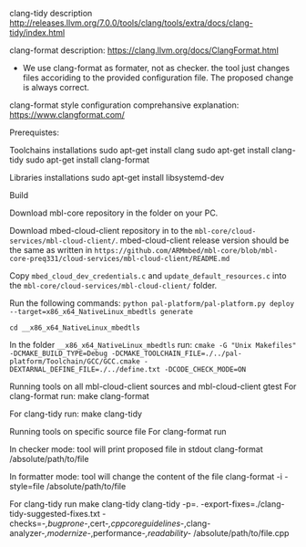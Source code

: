 clang-tidy description
http://releases.llvm.org/7.0.0/tools/clang/tools/extra/docs/clang-tidy/index.html

clang-format description:
https://clang.llvm.org/docs/ClangFormat.html

- We use clang-format as formater, not as checker. the tool just changes files accoriding to the provided configuration file. The proposed change is always correct.  

clang-format style configuration comprehansive explanation:
https://www.clangformat.com/


Prerequistes:

Toolchains installations
sudo apt-get install clang
sudo apt-get install clang-tidy
sudo apt-get install clang-format

Libraries installations
sudo apt-get install libsystemd-dev

Build

Download mbl-core repository in the folder <mbl-core> on your PC. 

Download mbed-cloud-client repository in to the `mbl-core/cloud-services/mbl-cloud-client/`. 
mbed-cloud-client release version should be the same as written in `https://github.com/ARMmbed/mbl-core/blob/mbl-core-preq331/cloud-services/mbl-cloud-client/README.md`

Copy `mbed_cloud_dev_credentials.c` and `update_default_resources.c` into the `mbl-core/cloud-services/mbl-cloud-client/` folder.

Run the following commands: 
`python pal-platform/pal-platform.py deploy --target=x86_x64_NativeLinux_mbedtls generate`

`cd __x86_x64_NativeLinux_mbedtls`

In the folder `__x86_x64_NativeLinux_mbedtls` run: 
`cmake -G "Unix Makefiles" -DCMAKE_BUILD_TYPE=Debug -DCMAKE_TOOLCHAIN_FILE=./../pal-platform/Toolchain/GCC/GCC.cmake -DEXTARNAL_DEFINE_FILE=./../define.txt -DCODE_CHECK_MODE=ON`


Running tools on all mbl-cloud-client sources and mbl-cloud-client gtest 
For clang-format run:
make clang-format

For clang-tidy run:
make clang-tidy


Running tools on specific source file
For clang-format run

In checker mode: tool will print proposed file in stdout
clang-format /absolute/path/to/file

In formatter mode: tool will change the content of the file
clang-format -i -style=file /absolute/path/to/file


For clang-tidy run
make clang-tidy
clang-tidy -p=. -export-fixes=./clang-tidy-suggested-fixes.txt -checks=-*,bugprone-*,cert-*,cppcoreguidelines-*,clang-analyzer-*,modernize-*,performance-*,readability-* /absolute/path/to/file.cpp



